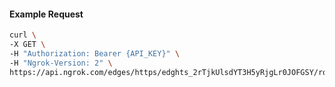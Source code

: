 <!-- Code generated for API Clients. DO NOT EDIT. -->

#### Example Request

```bash
curl \
-X GET \
-H "Authorization: Bearer {API_KEY}" \
-H "Ngrok-Version: 2" \
https://api.ngrok.com/edges/https/edghts_2rTjkUlsdYT3H5yRjgLr0JOFGSY/routes/edghtsrt_2rTjkWXLQm49peu6SaUNBTtd5qO/saml
```
